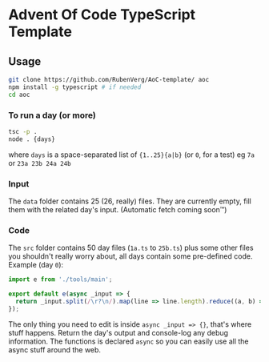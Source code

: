 # Advent Of Code TypeScript Template

## Usage

```sh
git clone https://github.com/RubenVerg/AoC-template/ aoc
npm install -g typescript # if needed
cd aoc
```

### To run a day (or more)

```sh
tsc -p .
node . {days}
```

where `days` is a space-separated list of `{1..25}{a|b}` (or `0`, for a test)
eg `7a` or `23a 23b 24a 24b`

### Input

The `data` folder contains 25 (26, really) files. They are currently empty, fill them with the related day's input. (Automatic fetch coming soon™)

### Code

The `src` folder contains 50 day files (`1a.ts` to `25b.ts`) plus some other files you shouldn't really worry about, all days contain some pre-defined code. Example (day `0`):

```ts
import e from './tools/main';

export default e(async _input => {
  return _input.split(/\r?\n/).map(line => line.length).reduce((a, b) => a + b);
});
```

The only thing you need to edit is inside `async _input => {}`, that's where stuff happens. Return the day's output and console-log any debug information. The functions is declared `async` so you can easily use all the async stuff around the web.
